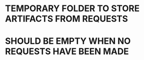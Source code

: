 # TEMPORARY FOLDER TO STORE ARTIFACTS FROM REQUESTS
# SHOULD BE EMPTY WHEN NO REQUESTS HAVE BEEN MADE
